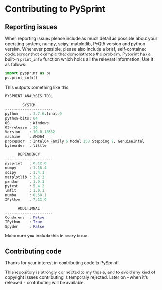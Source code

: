 # Contributing to PySprint

## Reporting issues

When reporting issues please include as much detail as possible about your
operating system, numpy, scipy, matplotlib, PyQt5 version and python version. Whenever possible,
please also include a brief, self-contained code/screenshot example that demonstrates the problem.
Pysprint has a built-in `print_info` function which holds all the relevant information. Use it as follows:
```python
import pysprint as ps
ps.print_info()
```
This outputs something like this:
```python
PYSPRINT ANALYSIS TOOL

        SYSTEM
----------------------
python     : 3.7.6.final.0
python-bits: 64
OS         : Windows
OS-release : 10
Version    : 10.0.18362
machine    : AMD64
processor  : Intel64 Family 6 Model 158 Stepping 9, GenuineIntel
byteorder  : little

      DEPENDENCY
----------------------
pysprint   : 0.12.0
numpy      : 1.18.4
scipy      : 1.4.1
matplotlib : 3.2.2
pandas     : 1.0.1
pytest     : 5.4.2
lmfit      : 1.0.1
numba      : 0.50.1
IPython    : 7.12.0

      ADDITIONAL
----------------------
Conda env  : False
IPython    : True
Spyder     : False
```
Make sure you include this in every issue.


## Contributing code 

Thanks for your interest in contributing code to PySprint!

This repository is strongly connected to my thesis, and to avoid any kind of copyright issues contributing is temporaly rejected.
Later on - when it's released - contributing will be available.

